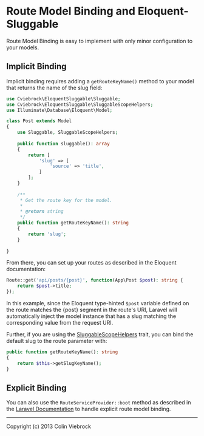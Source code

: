# Route Model Binding and Eloquent-Sluggable

Route Model Binding is easy to implement with only minor configuration to your models.


## Implicit Binding

Implicit binding requires adding a `getRouteKeyName()` method to your model that returns the name
of the slug field:

```php
use Cviebrock\EloquentSluggable\Sluggable;
use Cviebrock\EloquentSluggable\SluggableScopeHelpers;
use Illuminate\Database\Eloquent\Model;

class Post extends Model
{
    use Sluggable, SluggableScopeHelpers;
    
    public function sluggable(): array
    {
        return [
            'slug' => [
                'source' => 'title',
            ]
        ];
    }
    
    /**
     * Get the route key for the model.
     *
     * @return string
     */
    public function getRouteKeyName(): string
    {
        return 'slug';
    }
    
}
```

From there, you can set up your routes as described in the Eloquent documentation:

```php
Route::get('api/posts/{post}', function(App\Post $post): string {
    return $post->title;
});
```

In this example, since the Eloquent type-hinted `$post` variable defined on the route 
matches the {post} segment in the route's URI, Laravel will automatically inject the 
model instance that has a slug matching the corresponding value from the request URI.

Further, if you are using the [SluggableScopeHelpers](SCOPE-HELPERS.md) trait, you can bind
the default slug to the route parameter with:
 
```php
public function getRouteKeyName(): string
{
    return $this->getSlugKeyName();
}
```


## Explicit Binding

You can also use the `RouteServiceProvider::boot` method as described in the 
[Laravel Documentation](https://laravel.com/docs/routing#route-model-binding) to 
handle explicit route model binding.


- - -

Copyright (c) 2013 Colin Viebrock
